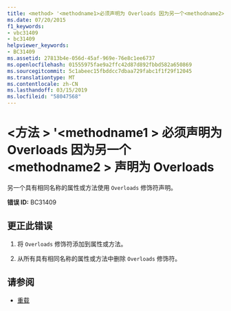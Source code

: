 ```yaml
---
title: <method> '<methodname1>必须声明为 Overloads 因为另一个<methodname2>声明为 Overloads
ms.date: 07/20/2015
f1_keywords:
- vbc31409
- bc31409
helpviewer_keywords:
- BC31409
ms.assetid: 27813b4e-056d-45af-969e-76e8c1ee6737
ms.openlocfilehash: 01555975fae9a2ffc42d87d892fbbd582a650869
ms.sourcegitcommit: 5c1abeec15fbddcc7dbaa729fabc1f1f29f12045
ms.translationtype: MT
ms.contentlocale: zh-CN
ms.lasthandoff: 03/15/2019
ms.locfileid: "58047568"
---
```

# <a name="method-methodname1-must-be-declared-overloads-because-another-methodname2-is-declared-overloads"></a>\<方法 > '\<methodname1 > 必须声明为 Overloads 因为另一个\<methodname2 > 声明为 Overloads
另一个具有相同名称的属性或方法使用 `Overloads` 修饰符声明。  
  
 **错误 ID:** BC31409  
  
## <a name="to-correct-this-error"></a>更正此错误  
  
1.  将 `Overloads` 修饰符添加到属性或方法。  
  
2.  从所有具有相同名称的属性或方法中删除 `Overloads` 修饰符。  
  
## <a name="see-also"></a>请参阅

- [重载](../../visual-basic/language-reference/modifiers/overloads.md)
